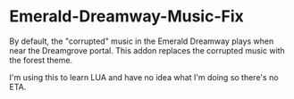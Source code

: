 # Emerald-Dreamway-Music-Fix

By default, the "corrupted" music in the Emerald Dreamway plays when near the Dreamgrove portal. This addon replaces the corrupted music with the forest theme.

I'm using this to learn LUA and have no idea what I'm doing so there's no ETA.
